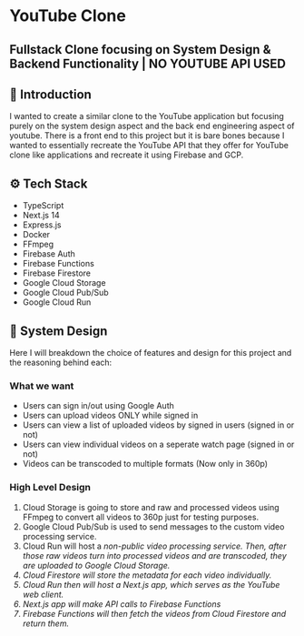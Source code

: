 # YouTube Clone 
## Fullstack Clone focusing on System Design & Backend Functionality | NO YOUTUBE API USED

## 🤖 Introduction

I wanted to create a similar clone to the YouTube application but focusing purely on the system design aspect and the back end engineering aspect of youtube. There is a front end to this project but it is bare bones because I wanted to essentially recreate the YouTube API that they offer for YouTube clone like applications and recreate it using Firebase and GCP.

## ⚙️ Tech Stack
- TypeScript
- Next.js 14
- Express.js
- Docker
- FFmpeg
- Firebase Auth
- Firebase Functions
- Firebase Firestore
- Google Cloud Storage
- Google Cloud Pub/Sub
- Google Cloud Run

## 📒 System Design

Here I will breakdown the choice of features and design for this project and the reasoning behind each:
### What we want
  -  Users can sign in/out using Google Auth
  -  Users can upload videos ONLY while signed in
  -  Users can view a list of uploaded videos by signed in users (signed in or not)
  -  Users can view individual videos on a seperate watch page (signed in or not)
  -  Videos can be transcoded to multiple formats (Now only in 360p)

### High Level Design
1) Cloud Storage is going to store and raw and processed videos using FFmpeg to convert all videos to 360p just for testing purposes.
2) Google Cloud Pub/Sub is used to send messages to the custom video processing service.
3) Cloud Run will host a <i>non-public<i> video processing service. Then, after those raw videos turn into processed videos and are transcoded, they are uploaded to Google Cloud Storage.
4) Cloud Firestore will store the metadata for each video individually.
5) Cloud Run then will host a Next.js app, which serves as the YouTube web client.
6) Next.js app will make API calls to Firebase Functions
7) Firebase Functions will then fetch the videos from Cloud Firestore and return them.

   
